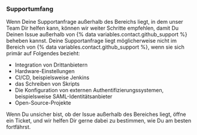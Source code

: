 
### Supportumfang

Wenn Deine Supportanfrage außerhalb des Bereichs liegt, in dem unser Team Dir helfen kann, können wir weiter Schritte empfehlen, damit Du Deinen Issue außerhalb von {% data variables.contact.github_support %} beheben kannst. Deine Supportanfrage liegt möglicherweise nicht im Bereich von {% data variables.contact.github_support %}, wenn sie sich primär auf Folgendes bezieht:
- Integration von Drittanbietern
- Hardware-Einstellungen
- CI/CD, beispielsweise Jenkins
- das Schreiben von Skripts
- Die Konfiguration von externen Authentifizierungssystemen, beispielsweise SAML-Identitätsanbieter
- Open-Source-Projekte

Wenn Du unsicher bist, ob der Issue außerhalb des Bereiches liegt, öffne ein Ticket, und wir helfen Dir gerne dabei zu bestimmen, wie Du am besten fortfährst.
